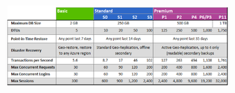 ![Niveles de servicio y niveles de rendimiento](./media/sql-database-service-tiers-table/sql-database-service-tiers-table.png)

<!---HONumber=AcomDC_0427_2016-->